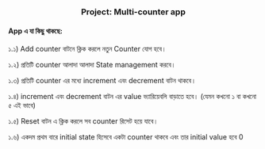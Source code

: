 
 <p align="center">
    <h3 align="center">Project: Multi-counter app</h3>
</p>

<h4>App এ যা কিছু থাকছে:</h4>

১.১) Add counter বাটনে ক্লিক করলে নতুন Counter যোগ হবে।

১.২) প্রতিটি counter আলাদা আলাদা State management করবে।

১.৩) প্রতিটি counter এর মধ্যে increment এবং decrement বাটন থাকবে।

১.৪) increment এবং decrement বাটন এর value ভ্যারিয়েবলি বাড়াতে হবে। (যেমন কখনো ১ বা কখনো ৫ এই ভাবে)

১.৫) Reset বাটন এ ক্লিক করলে সব counter রিসেট হয়ে যাবে।

১.৬) একদম প্রথম বারে initial state হিসেবে একটা counter থাকবে এবং তার initial value হবে 0